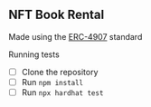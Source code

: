 ## NFT Book Rental

Made using the [ERC-4907](https://github.com/ethereum/EIPs/blob/master/EIPS/eip-4907.md) standard

Running tests

- [ ] Clone the repository
- [ ] Run `npm install`
- [ ] Run `npx hardhat test`
